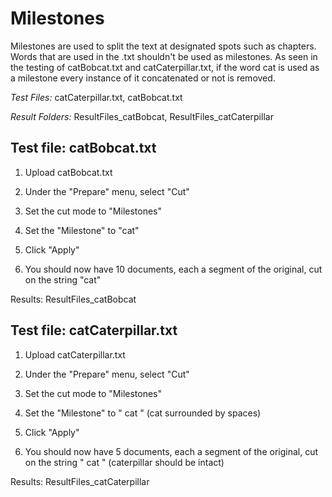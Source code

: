 # Milestones

Milestones are used to split the text at designated spots such as chapters. 
Words that are used in the .txt shouldn't be used as milestones.
As seen in the testing of catBobcat.txt and catCaterpillar.txt, if the word cat is
 used as a milestone every instance of it concatenated or not is removed.

*Test Files:* catCaterpillar.txt, catBobcat.txt

*Result Folders:* ResultFiles_catBobcat, ResultFiles_catCaterpillar



## Test file: catBobcat.txt

1. Upload catBobcat.txt

2. Under the "Prepare" menu, select "Cut"

3. Set the cut mode to "Milestones"

4. Set the "Milestone" to "cat"

5. Click "Apply"

6. You should now have 10 documents, each a segment of the original, cut on the string
"cat"

Results: ResultFiles_catBobcat


## Test file: catCaterpillar.txt

1. Upload catCaterpillar.txt

2. Under the "Prepare" menu, select "Cut"

3. Set the cut mode to "Milestones"

4. Set the "Milestone" to " cat " (cat surrounded by spaces)

5. Click "Apply"

6. You should now have 5 documents, each a segment of the original, cut on the string " cat " 
(caterpillar should be intact)

Results: ResultFiles_catCaterpillar
